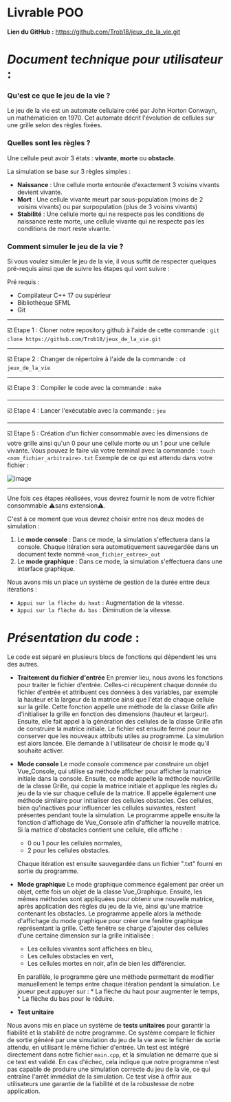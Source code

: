 # Livrable POO

**Lien du GitHub :** https://github.com/Trob18/jeux_de_la_vie.git


# _Document technique pour utilisateur_ : 

### Qu'est ce que le jeu de la vie ?
Le jeu de la vie est un automate cellulaire créé par John Horton Conwayn, un mathématicien en 1970. Cet automate décrit l'évolution de cellules sur une grille selon des règles fixées.

### Quelles sont les règles ?

Une cellule peut avoir 3 états : **vivante**, **morte** ou **obstacle**.

La simulation se base sur 3 règles simples : 
-    **Naissance** : Une cellule morte entourée d'exactement 3 voisins vivants devient vivante.
-    **Mort** : Une cellule vivante meurt par sous-population (moins de 2 voisins vivants) ou par surpopulation (plus de 3 voisins vivants)
-    **Stabilité** : Une cellule morte qui ne respecte pas les conditions de naissance reste morte, une cellule vivante qui ne respecte pas les conditions de mort reste vivante.
`
### Comment simuler le jeu de la vie ?
Si vous voulez simuler le jeu de la vie, il vous suffit de respecter quelques pré-requis ainsi que de suivre les étapes qui vont suivre : 

Pré requis : 
- Compilateur C++ 17 ou supérieur
- Bibliothèque SFML
- Git 

--- 

:ballot_box_with_check: Etape 1 : Cloner notre repository github à l'aide de cette commande :
`git clone https://github.com/Trob18/jeux_de_la_vie.git`

---

:ballot_box_with_check: Etape 2 : Changer de répertoire à l'aide de la commande :
`cd jeux_de_la_vie`

---
:ballot_box_with_check: Etape 3 : Compiler le code avec la commande : 
`make`

---
:ballot_box_with_check: Etape 4 : Lancer l'exécutable avec la commande :
`jeu`

---
:ballot_box_with_check: Etape 5 : Création d'un fichier consommable avec les dimensions de votre grille ainsi qu'un 0 pour une cellule morte ou un 1 pour une cellule vivante. 
Vous pouvez le faire via votre terminal avec la commande :
`touch <nom_fichier_arbitraire>.txt`
Exemple de ce qui est attendu dans votre fichier : 

![image](https://github.com/user-attachments/assets/aebf96d9-1dd3-4a66-a1d7-db603c8addeb)


---

Une fois ces étapes réalisées, vous devrez fournir le nom de votre fichier consommable :warning:sans extension:warning:.

C'est à ce moment que vous devrez choisir entre nos deux modes de simulation : 
1. Le **mode console** : Dans ce mode, la simulation s'effectuera dans la console. Chaque itération sera automatiquement sauvegardée dans un document texte nommé `<nom_fichier_entree>_out`
2. Le **mode graphique** : Dans ce mode, la simulation s'effectuera dans une interface graphique.


Nous avons mis un place un système de gestion de la durée entre deux itérations :

-    `Appui sur la flèche du haut` : Augmentation de la vitesse.
-    `Appui sur la flèche du bas` : Diminution de la vitesse.




# _Présentation du code_ : 

Le code est séparé en plusieurs blocs de fonctions qui dépendent les uns des autres.

* **Traitement du fichier d'entrée**
En premier lieu, nous avons les fonctions pour traiter le fichier d'entrée. Celles-ci récupèrent chaque donnée du fichier d'entrée et attribuent ces données à des variables, par exemple la hauteur et la largeur de la matrice ainsi que l'état de chaque cellule sur la grille.
Cette fonction appelle une méthode de la classe Grille afin d'initialiser la grille en fonction des dimensions (hauteur et largeur).
Ensuite, elle fait appel à la génération des cellules de la classe Grille afin de construire la matrice initiale.
Le fichier est ensuite fermé pour ne conserver que les nouveaux attributs utiles au programme.
La simulation est alors lancée. Elle demande à l'utilisateur de choisir le mode qu'il souhaite activer.

* **Mode console**
Le mode console commence par construire un objet Vue_Console, qui utilise sa méthode afficher pour afficher la matrice initiale dans la console. Ensuite, ce mode appelle la méthode nouvGrille de la classe Grille, qui copie la matrice initiale et applique les règles du jeu de la vie sur chaque cellule de la matrice.
Il appelle également une méthode similaire pour initialiser des cellules obstacles. Ces cellules, bien qu'inactives pour influencer les cellules suivantes, restent présentes pendant toute la simulation.
Le programme appelle ensuite la fonction d'affichage de Vue_Console afin d'afficher la nouvelle matrice. Si la matrice d'obstacles contient une cellule, elle affiche :
    * 0 ou 1 pour les cellules normales,
    * 2 pour les cellules obstacles.

    Chaque itération est ensuite sauvegardée dans un fichier ".txt" fourni en sortie du programme.

* **Mode graphique**
Le mode graphique commence également par créer un objet, cette fois un objet de la classe Vue_Graphique. Ensuite, les mêmes méthodes sont appliquées pour obtenir une nouvelle matrice, après application des règles du jeu de la vie, ainsi qu'une matrice contenant les obstacles.
Le programme appelle alors la méthode d'affichage du mode graphique pour créer une fenêtre graphique représentant la grille. Cette fenêtre se charge d'ajouter des cellules d'une certaine dimension sur la grille initialisée :
    * Les cellules vivantes sont affichées en bleu,
    * Les cellules obstacles en vert,
    * Les cellules mortes en noir, afin de bien les différencier.
    
    En parallèle, le programme gère une méthode permettant de modifier manuellement le temps entre chaque itération pendant la simulation. Le joueur peut appuyer sur :
        * La flèche du haut pour augmenter le temps,
        * La flèche du bas pour le réduire.


* **Test unitaire**

Nous avons mis en place un système de **tests unitaires** pour garantir la fiabilité et la stabilité de notre programme. Ce système compare le fichier de sortie généré par une simulation du jeu de la vie avec le fichier de sortie attendu, en utilisant le même fichier d'entrée. Un test est intégré directement dans notre fichier `main.cpp`, et la simulation ne démarre que si ce test est validé. En cas d'échec, cela indique que notre programme n'est pas capable de produire une simulation correcte du jeu de la vie, ce qui entraîne l'arrêt immédiat de la simulation. Ce test vise à offrir aux utilisateurs une garantie de la fiabilité et de la robustesse de notre application.






























